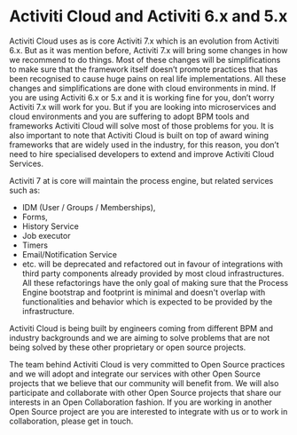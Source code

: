 # Activiti Cloud and Activiti 6.x and 5.x
Activiti Cloud uses as is core Activiti 7.x which is an evolution from Activiti 6.x. But as it was mention before, Activiti 7.x will bring some changes in how we recommend to do things. Most of these changes will be simplifications to make sure that the framework itself doesn’t promote practices that has been recognised to cause huge pains on real life implementations. All these changes and simplifications are done with cloud environments in mind. If you are using Activiti 6.x or 5.x and it is working fine for you, don’t worry Activiti 7.x will work for you. But if you are looking into microservices and cloud environments and you are suffering to adopt BPM tools and frameworks Activiti Cloud will solve most of those problems for you.
It is also important to note that Activiti Cloud is built on top of award wining frameworks that are widely used in the industry, for this reason, you don’t need to hire specialised developers to extend and improve Activiti Cloud Services.

Activiti 7 at is core will maintain the process engine, but related services such as:
- IDM (User / Groups / Memberships),
- Forms,
- History Service
- Job executor
- Timers
- Email/Notification Service
- etc.
will be deprecated and refactored out in favour of integrations with third party components already provided by most cloud infrastructures. All these refactorings have the only goal of making sure that the Process Engine bootstrap and footprint is minimal and doesn't overlap with functionalities and behavior which is expected to be provided by the infrastructure.

Activiti Cloud is being built by engineers coming from different BPM and industry backgrounds and we are aiming to solve problems that are not being solved by these other proprietary or open source projects.

The team behind Activiti Cloud is very committed to Open Source practices and we will adopt and integrate our services with other Open Source projects that we believe that our community will benefit from. We will also participate and collaborate with other Open Source projects that share our interests in an Open Collaboration fashion. If you are working in another Open Source project are you are interested to integrate with us or to work in collaboration, please get in touch.
